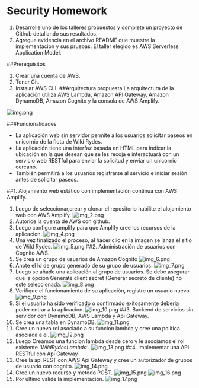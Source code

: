 # Security Homework

1. Desarrolle uno de los talleres propuestos y complete un proyecto de Github detallando sus resultados. 
2. Agregue evidencia en el archivo README que muestre la implementación y sus pruebas. El taller elegido es AWS Serverless Application Model.

##Prerequisitos
1. Crear una cuenta de AWS.
2. Tener Git.
3. Instalar AWS CLI.
##Arquitectura propuesta
La arquitectura de la aplicación utiliza AWS Lambda, Amazon API Gateway, Amazon DynamoDB, Amazon Cognito y la consola de AWS Amplify.

![img.png](imagenes_readme/img.png)

###Funcionalidades
* La aplicación web sin servidor permite a los usuarios solicitar paseos en unicornio de la flota de Wild Rydes. 
* La aplicación tiene una interfaz basada en HTML para indicar la ubicación en la que desean que se les recoja e interactuará con un servicio web RESTful para enviar la solicitud y enviar un unicornio cercano. 
* También permitirá a los usuarios registrarse al servicio e iniciar sesión antes de solicitar paseos.

##1. Alojamiento web estático con implementación continua con AWS Amplify.
   1. Luego de seleccionar,crear y clonar el repositorio habilite el alojamiento web con AWS Amplify.
   ![img_2.png](imagenes_readme/img_2.png)
   2. Autorice la cuenta de AWS con github.
   3. Luego configure amplify para que Amplify cree los recursos de la aplicacion.
      ![img_4.png](imagenes_readme/img_4.png)
   4. Una vez finalizado el proceso, al hacer clic en la imagen se lanza el sitio de Wild Rydes.
      ![img_5.png](imagenes_readme/img_5.png)
##2. Administración de usuarios con Cognito AWS.
   1. Se crea un grupo de usuarios de Amazon Cognito
   ![img_6.png](imagenes_readme/img_6.png)
   2. Anote el Id de grupo generado de su grupo de usuarios.
   ![img_7.png](imagenes_readme/img_7.png)
   3. Luego se añade una aplicación al grupo de usuarios. Se debe asegurar que la opción Generate client secret (Generar secreto de cliente) no este seleccionada.
   ![img_8.png](imagenes_readme/img_8.png)
   4. Verifique el funcionamiento de su aplicación, registre un usuario nuevo.
   ![img_9.png](imagenes_readme/img_9.png)
   5. Si el usuario ha sido verificado o confirmado exitosamente deberia poder entrar a la aplicacion.
   ![img_10.png](imagenes_readme/img_10.png)
##3. Backend de servicios sin servidor con DynamoDB, AWS Lambda y Api Gateway.
   1. Se crea una tabla en DynamoDB.
    ![img_11.png](imagenes_readme/img_11.png)
   2. Cree un nuevo rol asociado a su funcion lambda y cree una politica asociada a el.
   ![img_12.png](imagenes_readme/img_12.png)
   3. Luego Creamos una funcion lambda desde cero y le asociamos el rol existente *'WildRydesLambda'*.
   ![img_13.png](imagenes_readme/img_13.png)
##4. Implementar una API RESTful con Api Gateway
   1. Cree la api REST con AWS Api Gateway y cree un autorizador de grupos de usuario con cognito.
   ![img_14.png](imagenes_readme/img_14.png)
   2. Cree un nuevo recurso y metodo POST.
   ![img_15.png](imagenes_readme/img_15.png)
   ![img_16.png](imagenes_readme/img_16.png)
   3. Por ultimo valide la implementación.
   ![img_17.png](imagenes_readme/img_17.png)

